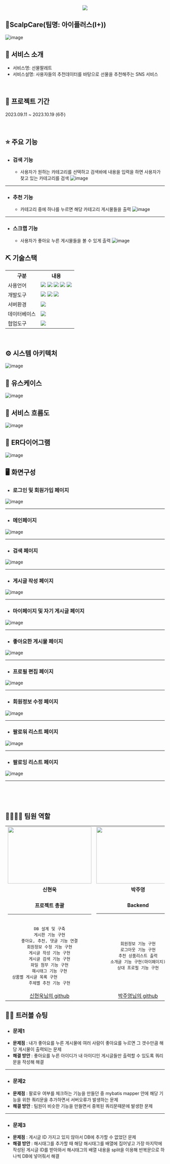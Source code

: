 <div align= "center">
    <img src="https://capsule-render.vercel.app/api?type=waving&color=3F51B5&height=200&text=Team%20아이플러스의%20프로젝트%20입니다.&animation=&fontColor=fff&fontSize=60" />
</div>

## 📎ScalpCare(팀명: 아이플러스(I+))
![image](https://github.com/2023-SMHRD-KDT-AI-3/Gachi/assets/140151815/afc4de62-49f1-40f9-bb45-de9a3465f2d9)


## 👀 서비스 소개
* 서비스명:  선물팔레트
* 서비스설명: 사용자들의 추천데이터를 바탕으로 선물을 추천해주는 SNS 서비스

<br>


## 📅 프로젝트 기간
2023.09.11 ~ 2023.10.19 (6주)


<br>


## ⭐ 주요 기능

* ### 검색 기능
    - 사용자가 원하는 카테고리를 선택하고 검색바에 내용을 입력을 하면 사용자가 찾고 있는 카테고리를 검색 ![image](https://github.com/2023-SMHRD-KDT-AI-3/Gachi/assets/140151815/a8f3fa35-59b9-43fd-9873-0bef23db8475)

<hr>

* ### 추천 기능
    - 카테고리 중에 하나를 누르면 해당 카테고리 게시물들을 출력 ![image](https://github.com/2023-SMHRD-KDT-AI-3/Gachi/assets/140151815/40bbb9c1-8651-4dc3-98a7-4ff541747c75)
  
<hr>

* ### 스크랩 기능
    - 사용자가 좋아요 누른 게시물들을 볼 수 있게 출력 ![image](https://github.com/2023-SMHRD-KDT-AI-3/Gachi/assets/140151815/33dc56bd-0a73-41b1-a3e5-0542f0209bf7)
  

## ⛏ 기술스택
<table>
    <tr>
        <th>구분</th>
        <th>내용</th>
    </tr>
    <tr>
        <td>사용언어</td>
        <td>
            <img src="https://img.shields.io/badge/Java-007396?style=for-the-badge&logo=java&logoColor=white"/>
            <img src="https://img.shields.io/badge/Python-3776AB?style=for-the-badge&logo=Python&logoColor=white"/> 
            <img src="https://img.shields.io/badge/HTML5-E34F26?style=for-the-badge&logo=HTML5&logoColor=white"/>
            <img src="https://img.shields.io/badge/CSS3-1572B6?style=for-the-badge&logo=CSS3&logoColor=white"/>
            <img src="https://img.shields.io/badge/JavaScript-F7DF1E?style=for-the-badge&logo=JavaScript&logoColor=white"/>
        </td>
    </tr>
    <tr>
        <td>개발도구</td>
        <td>
            <img src="https://img.shields.io/badge/Eclipse-2C2255?style=for-the-badge&logo=Eclipse&logoColor=white"/>
            <img src="https://img.shields.io/badge/VSCode-007ACC?style=for-the-badge&logo=VisualStudioCode&logoColor=white"/>
            <img src="https://img.shields.io/badge/Jupyter-F37626?style=for-the-badge&logo=Jupyter&logoColor=white"/>
        </td>
    </tr>
    <tr>
        <td>서버환경</td>
        <td>
            <img src="https://img.shields.io/badge/Apache Tomcat-D22128?style=for-the-badge&logo=Apache Tomcat&logoColor=white"/>
        </td>
    </tr>
    <tr>
        <td>데이터베이스</td>
        <td>
            <img src="https://img.shields.io/badge/MySQL-4479A1?style=for-the-badge&logo=MySQL&logoColor=white"/> 
        </td>
    </tr>
    <tr>
        <td>협업도구</td>
        <td>
            <img src="https://img.shields.io/badge/GitHub-181717?style=for-the-badge&logo=GitHub&logoColor=white"/>
        </td>
    </tr>
</table>


<br>

## ⚙ 시스템 아키텍처
![image](https://github.com/2023-SMHRD-KDT-AI-3/Gachi/assets/140151815/dd829a53-8489-4294-ba8a-8769391f37d3)


## 📌 유스케이스
![image](https://github.com/2023-SMHRD-KDT-AI-3/Gachi/assets/140151823/584ab2f1-a300-4b5f-a082-a0030d4dd651)


## 📌 서비스 흐름도
![image](https://github.com/2023-SMHRD-KDT-AI-3/Gachi/assets/140151823/b0131ec2-bd0c-4d73-a6ad-5aa915f8a798)


## 📌 ER다이어그램
![image](https://github.com/2023-SMHRD-KDT-AI-3/Gachi/assets/140151815/a274926e-6ee4-4d13-b8e3-4240853c0781)


## 🖥 화면구성
- ### 로그인 및 회원가입 페이지
![image](https://github.com/2023-SMHRD-KDT-AI-3/Gachi/assets/140151815/b861f1be-18e9-42cc-ba34-372a610b90ff)

<hr>

- ### 메인페이지
![image](https://github.com/2023-SMHRD-KDT-AI-3/Gachi/assets/140151815/f35f71ad-539e-4fb4-a2f8-444ca4adcd7e)

<hr>

- ### 검색 페이지
![image](https://github.com/2023-SMHRD-KDT-AI-3/Gachi/assets/140151815/380c6f19-0623-47e0-9c0e-590b4a742381)

<hr>

- ### 게시글 작성 페이지
![image](https://github.com/2023-SMHRD-KDT-AI-3/Gachi/assets/140151815/8b667a8d-205f-48e4-8e9e-4deb96e420db)

<hr>

- ### 마이페이지 및 자기 게시글 페이지
![image](https://github.com/2023-SMHRD-KDT-AI-3/Gachi/assets/140151815/d86f5949-d3d3-446e-84df-e67be8a5620e)

<hr>

- ### 좋아요한 게시물 페이지
![image](https://github.com/2023-SMHRD-KDT-AI-3/Gachi/assets/140151815/73c939b5-12fd-42e2-a75a-9e54486976d7)

<hr>

- ### 프로필 편집 페이지
![image](https://github.com/2023-SMHRD-KDT-AI-3/Gachi/assets/140151815/da147042-a45d-4699-b368-fcf515e31af2)

<hr>

- ### 회원정보 수정 페이지
![image](https://github.com/2023-SMHRD-KDT-AI-3/Gachi/assets/140151815/768883e4-9f7c-4cdf-95b5-d85264254349)


<hr>

- ### 팔로워 리스트 페이지
![image](https://github.com/2023-SMHRD-KDT-AI-3/Gachi/assets/140151815/abc8df4f-c75e-4fcc-96eb-ef53d13887bb)

<hr>
 
- ### 팔로잉 리스트 페이지
![image](https://github.com/2023-SMHRD-KDT-AI-3/Gachi/assets/140151815/97455717-1466-426d-9c36-cecf22ca7300)

<hr>

<br>
<br>
<br>

## 👨‍👩‍👦‍👦 팀원 역할
<table>
  <tr>
    <td align="center"><img src="https://github.com/2023-SMHRD-KDT-AI-3/Gachi/assets/140151815/92845bdf-9ba5-4c84-b595-7067ec81da9d" width="263.76" height="178.71"/></td>
    <td align="center"><img src="https://github.com/2023-SMHRD-KDT-AI-3/Gachi/assets/140151815/e701de6e-13f8-4daa-882c-be9c18b76b3e" width="263.76" height="178.71"/></td>
    <td align="center"><img src="https://github.com/2023-SMHRD-KDT-AI-3/Gachi/assets/140151815/4a504695-c64c-42ba-a928-81de5bc1af17" width="263.76" height="178.71"/></td>
    <td align="center"><img src="https://github.com/2023-SMHRD-KDT-AI-3/Gachi/assets/140151815/153c94a9-5007-417a-9705-21f1cabc34fd" width="263.76" height="178.71"/></td>
    <td align="center"><img src="https://github.com/2023-SMHRD-KDT-AI-3/Gachi/assets/140151815/5a57f108-eb0b-43be-a190-80c51f8fce48" width="263.76" height="178.71"/></td>
  </tr>
  <tr>
    <td align="center"><strong>신현욱</strong></td>
    <td align="center"><strong>박주영</strong></td>
    <td align="center"><strong>김주영</strong></td>
    <td align="center"><strong>윤대호</strong></td>
    <td align="center"><strong>박조시아</strong></td>
  </tr>
  <tr>
      <td align="center"><br><strong>프로젝트 총괄</strong><hr></td>
      <td align="center"><br><strong>Backend</strong><hr></td>
      <td align="center"><br><strong>Backend</strong><hr></td>
      <td align="center"><br><strong>Frontend</strong><hr></td>
      <td align="center"><br><strong>Frontend</strong><hr></td>
  </tr>
  <tr>
    <td align="center">
        <pre>DB 설계 및 구축
게시판 기능 구현
좋아요, 추천, 댓글 기능 연결
회원정보 수정 기능 구현
게시글 작성 기능 구현
게시글 검색 기능 구현
파일 첨부 기능 구현
해시태그 기능 구현
상품별 게시글 목록 구현            
주제별 추천 기능 구현</pre>
    </td>
    <td align="center">
        <pre>회원정보 기능 구현
로그아웃 기능 구현
추천 상품리스트 출력
소개글 기능 구현(마이페이지)
상대 프로필 기능 구현</pre></td>
    <td align="center">
        <pre>좋아요 및 추천 기능 구현
상품 리스트 출력 기능 구현
상대 프로필 기능 구현
좋아요/추천 연결 기능 구현
팔로우 기능 구현
게시글 수정/삭제 기능 구현</pre></td>
    <td align="center">
        <pre>회원정보 페이지 구현
메인 페이지 구현
상품 리스트 및 이미지 크롤링
댓글창 구성 구현</pre></td>
    <td align="center">
        <pre>메인 페이지 구현
 마이 페이지 구현
게시글작성 페이지 구현
회원정보 수정 페이지 구현
피드 구성 구현
상품리스트 페이지 구현
검색 관련 페이지 구현</pre></td>
  </tr>

    
  <tr>
    <td align="center"><a href="https://github.com/hw-Shin" target='_blank'>신현욱님의 github</a></td>
    <td align="center"><a href="https://github.com/Zuzzang" target='_blank'>박주영님의 github</a></td>
    <td align="center"><a href="https://github.com/Kimz00" target='_blank'>김주영님의 github</a></td>
    <td align="center"><a href="https://github.com/dao7179" target='_blank'>윤대호님의 github</a></td>
    <td align="center"><a href="https://github.com/jrjosh1207" target='_blank'>박조시아님의 github</a></td>
  </tr>
</table>

## 🤾‍♂️ 트러블 슈팅
* ### 문제1<br>
- <strong>문제점</strong> : 내가 좋아요를 누른 게시물에 여러 사람이 좋아요를 누르면 그 갯수만큼 해당 게시물이 출력되는 문제
- <strong>해결 방안</strong> : 좋아요를 누른 아이디가 내 아이디인 게시글들만 출력할 수 있도록 쿼리문을 작성해 해결

<hr>
 
* ### 문제2<br>
- <strong>문제점</strong> : 팔로우 여부를 체크하는 기능을 만들던 중 mybatis mapper 안에 해당 기능을 위한 쿼리문을 추가하면서 서버오류가 발생하는 문제
- <strong>해결 방안</strong> : 팀원이 비슷한 기능을 만들면서 중복된 쿼리문때문에 발생한 문제

<hr>

* ### 문제3<br>
- <strong>문제점</strong> : 게시글 ID 가지고 있지 않아서 DB에 추가할 수 없었던 문제
- <strong>해결 방안</strong> : 해시태그를 추가할 때 해당 해시태그를 배열에 집어넣고 가장 마지막에 작성된 게시글 ID를 받아와서 해시태그의 배열 내용을 split을 이용해 반복문으로 하나씩 DB에 넣어줘서 해결 
